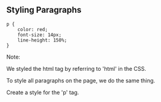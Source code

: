 ## Styling Paragraphs

    p {
        color: red;
        font-size: 14px;
        line-height: 150%;
    }


Note:

We styled the html tag by referring to 'html' in the CSS.

To style all paragraphs on the page, we do the same thing.

Create a style for the 'p' tag.
